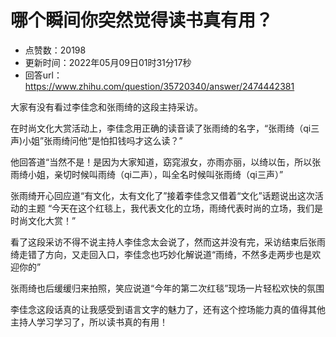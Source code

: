 # 哪个瞬间你突然觉得读书真有用？
- 点赞数：20198
- 更新时间：2022年05月09日01时31分17秒
- 回答url：https://www.zhihu.com/question/35720340/answer/2474442381
<body>
 <p data-pid="0-j9HIHG">大家有没有看过李佳念和张雨绮的这段主持采访。</p>
 <p data-pid="ZQDI27HN">在时尚文化大赏活动上，李佳念用正确的读音读了张雨绮的名字，“张雨绮（qi三声)小姐”张雨绮问他“是怕扣钱吗才这么读？”</p>
 <p data-pid="TumEZ_Yf">他回答道“当然不是！是因为大家知道，窈窕淑女，亦雨亦丽，以绮以缶，所以张雨绮小姐，亲切时候叫雨绮（qi二声），叫全名时候叫张雨绮（qi三声）”</p>
 <p data-pid="MjOAxSNB">张雨绮开心回应道“有文化，太有文化了”接着李佳念又借着“文化”话题说出这次活动的主题 “今天在这个红毯上，我代表文化的立场，雨绮代表时尚的立场，我们是时尚文化大赏！”</p>
 <p data-pid="JTHsdKOf">看了这段采访不得不说主持人李佳念太会说了，然而这并没有完，采访结束后张雨绮走错了方向，又走回入口，李佳念也巧妙化解说道“雨绮，不然多走两步也是欢迎你的”</p>
 <p data-pid="RIvi1EY4">张雨绮也后缓缓归来拍照，笑应说道“今年的第二次红毯”现场一片轻松欢快的氛围</p>
 <p data-pid="D6rdee34">李佳念这段话真的让我感受到语言文字的魅力了，还有这个控场能力真的值得其他主持人学习学习了，所以读书真的有用！</p>
</body>